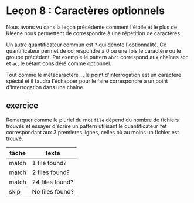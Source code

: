 # Leçon 8 : Caractères optionnels

Nous avons vu dans la leçon précédente comment l'étoile et le plus de Kleene nous permettent de correspondre à une répétition de caractères.

Un autre quantificateur commun est `?` qui dénote l'optionnalité. Ce quantificateur permet de correspondre à 0 ou une fois le caractère ou le groupe précédent. Par exemple le pattern `ab?c` correspond aux chaînes `abc` et `ac`, le `b`étant considéré comme optionnel.

Tout comme le métacaractère `.`, le point d'interrogation est un caractère spécial et il faudra l'échapper pour le faire correspondre à un point d'interrogation dans une chaîne.

## exercice

Remarquer comme le pluriel du mot `file` dépend du nombre de fichiers trouvés et essayer d'écrire un pattern utilisant le quantificateur `?`et correspondant aux 3 premières lignes, celles où au moins un fichier est trouvé.

| tâche | texte           |
| ----- | --------------- |
| match | 1 file found?   |
| match | 2 files found?  |
| match | 24 files found? |
| skip  | No files found? |
